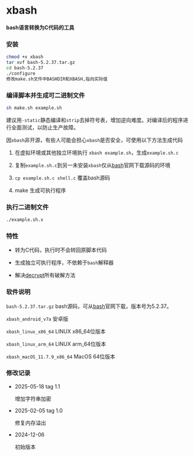 # xbash
**bash语言转换为C代码的工具**

### 安装

```bash
chmod +x xbash
tar xvf bash-5.2.37.tar.gz
cd bash-5.2.37
./configure
修改make.sh文件中BASHDIR和XBASH,指向实际值
```

### 编译脚本并生成可二进制文件
```bash
sh make.sh example.sh
```
建议用```-static```静态编译和```strip```去掉符号表，增加逆向难度。对编译后的程序进行全面测试，以防止生产故障。  


因```xbash```非开源，有些人可能会担心```xbash```是否安全，可使用以下方法生成代码

1. 在虚拟环境或其他独立环境执行 ```xbash example.sh```，生成```example.sh.c```

1. 复制```example.sh.c```到另一未安装```xbash```仅从[bash](https://www.gnu.org/software/bash/)官网下载源码的环境

1. ```cp example.sh.c shell.c``` 覆盖bash源码

1. make 生成可执行程序


### 执行二进制文件
```bash
./example.sh.x
```
### 特性

- 转为C代码，执行时不会转回原脚本代码

- 生成独立可执行程序，不依赖于```bash```解释器 

- 解决[decrypt](https://github.com/chenzhch/decrypt)所有破解方法 

### 软件说明

```bash-5.2.37.tar.gz``` bash源码，可从[bash](https://www.gnu.org/software/bash/)官网下载，版本号为5.2.37。

```xbash_android_v7a``` 安卓版

```xbash_linux_x86_64``` LINUX x86_64位版本

```xbash_linux_arm_64``` LINUX arm_64位版本

```xbash_macOS_11.7.9_x86_64``` MacOS 64位版本

### 修改记录

- 2025-05-18 tag 1.1
 
  增加字符串加密

- 2025-02-05 tag 1.0
 
  修复内存溢出

- 2024-12-06
 
  初始版本
